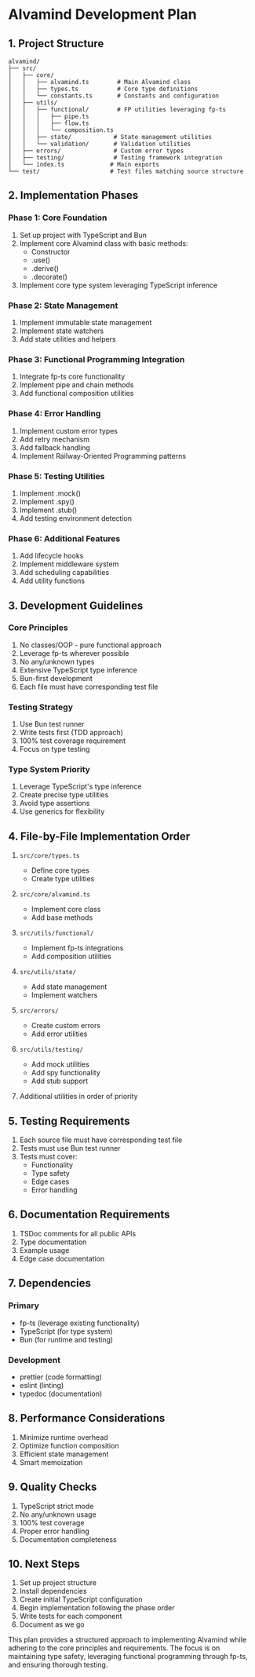 # Alvamind Development Plan

## 1. Project Structure
```
alvamind/
├── src/
│   ├── core/
│   │   ├── alvamind.ts        # Main Alvamind class
│   │   ├── types.ts           # Core type definitions
│   │   └── constants.ts       # Constants and configuration
│   ├── utils/
│   │   ├── functional/        # FP utilities leveraging fp-ts
│   │   │   ├── pipe.ts
│   │   │   ├── flow.ts
│   │   │   └── composition.ts
│   │   ├── state/            # State management utilities
│   │   └── validation/       # Validation utilities
│   ├── errors/               # Custom error types
│   ├── testing/              # Testing framework integration
│   └── index.ts             # Main exports
└── test/                    # Test files matching source structure
```

## 2. Implementation Phases

### Phase 1: Core Foundation
1. Set up project with TypeScript and Bun
2. Implement core Alvamind class with basic methods:
   - Constructor
   - .use()
   - .derive()
   - .decorate()
3. Implement core type system leveraging TypeScript inference

### Phase 2: State Management
1. Implement immutable state management
2. Implement state watchers
3. Add state utilities and helpers

### Phase 3: Functional Programming Integration
1. Integrate fp-ts core functionality
2. Implement pipe and chain methods
3. Add functional composition utilities

### Phase 4: Error Handling
1. Implement custom error types
2. Add retry mechanism
3. Add fallback handling
4. Implement Railway-Oriented Programming patterns

### Phase 5: Testing Utilities
1. Implement .mock()
2. Implement .spy()
3. Implement .stub()
4. Add testing environment detection

### Phase 6: Additional Features
1. Add lifecycle hooks
2. Implement middleware system
3. Add scheduling capabilities
4. Add utility functions

## 3. Development Guidelines

### Core Principles
1. No classes/OOP - pure functional approach
2. Leverage fp-ts wherever possible
3. No any/unknown types
4. Extensive TypeScript type inference
5. Bun-first development
6. Each file must have corresponding test file

### Testing Strategy
1. Use Bun test runner
2. Write tests first (TDD approach)
3. 100% test coverage requirement
4. Focus on type testing

### Type System Priority
1. Leverage TypeScript's type inference
2. Create precise type utilities
3. Avoid type assertions
4. Use generics for flexibility

## 4. File-by-File Implementation Order

1. `src/core/types.ts`
   - Define core types
   - Create type utilities

2. `src/core/alvamind.ts`
   - Implement core class
   - Add base methods

3. `src/utils/functional/`
   - Implement fp-ts integrations
   - Add composition utilities

4. `src/utils/state/`
   - Add state management
   - Implement watchers

5. `src/errors/`
   - Create custom errors
   - Add error utilities

6. `src/utils/testing/`
   - Add mock utilities
   - Add spy functionality
   - Add stub support

7. Additional utilities in order of priority

## 5. Testing Requirements

1. Each source file must have corresponding test file
2. Tests must use Bun test runner
3. Tests must cover:
   - Functionality
   - Type safety
   - Edge cases
   - Error handling

## 6. Documentation Requirements

1. TSDoc comments for all public APIs
2. Type documentation
3. Example usage
4. Edge case documentation

## 7. Dependencies

### Primary
- fp-ts (leverage existing functionality)
- TypeScript (for type system)
- Bun (for runtime and testing)

### Development
- prettier (code formatting)
- eslint (linting)
- typedoc (documentation)

## 8. Performance Considerations

1. Minimize runtime overhead
2. Optimize function composition
3. Efficient state management
4. Smart memoization

## 9. Quality Checks

1. TypeScript strict mode
2. No any/unknown usage
3. 100% test coverage
4. Proper error handling
5. Documentation completeness

## 10. Next Steps

1. Set up project structure
2. Install dependencies
3. Create initial TypeScript configuration
4. Begin implementation following the phase order
5. Write tests for each component
6. Document as we go

This plan provides a structured approach to implementing Alvamind while adhering to the core principles and requirements. The focus is on maintaining type safety, leveraging functional programming through fp-ts, and ensuring thorough testing.
